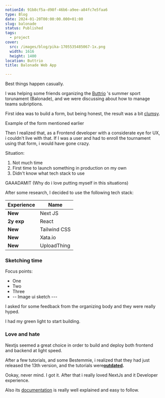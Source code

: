 ```yaml
---
notionId: 91b8cf5a-d98f-46b6-a9ee-a84fc7e5faa6
type: Blog
date: 2024-01-20T00:00:00.000+01:00
slug: balonade
status: Published
tags:
  - project
cover:
  src: /images/blog/pika-1705535485067-1x.png
  width: 1616
  height: 1400
location: Buttrio
title: Balonade Web App

---
```


Best things happen casually.


I was helping some friends organizing the <u>Buttrio</u> 's summer sport torunament (Balonade), and we were discussing about how to manage teams subriptions.


First idea was to build a form, but being honest, the result was a bit <u>clumsy</u>.


Example of the form mentioned earlier


Then I realized that, as a Frontend developer with a considerate eye for UX, i couldn't live with that. If I was a user and had to enroll the tournament using that form, i would have gone crazy.


Situation:

1. Not much time
2. First time to launch something in production on my own
3. Didn't know what tech stack to use

GAAADAMIT (Why do i love putting myself in this situations)


After some research, I decided to use the following tech stack:


| Experience | Name         |
| ---------- | ------------ |
| **New**    | Next JS      |
| **2y exp** | React        |
| **New**    | Tailwind CSS |
| **New**    | Xata.io      |
| **New**    | UploadThing  |


### Sketching time


Focus points:

- One
- Two
- Three
- -- Image ui sketch ---

I asked for some feedback from the organizing body and they were really hyped.


I had my green light to start building.


### Love and hate


Nextjs seemed a great choice in order to build and deploy both frontend and backend at light speed.


After a few tutorials, and some Bestemmie, i realized that they had just released the 13th version, and the tutorials were<u>**outdated**</u>**.**


Ookay, never mind. I got it. After that i really loved NextJs and it Developer experience.


Also its <u>documentation</u> is really well explained and easy to follow.

